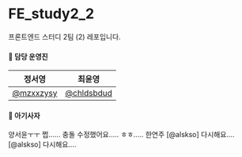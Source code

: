 # FE_study2_2

프론트엔드 스터디 2팀 (2) 레포입니다.

#### 🦁 담당 운영진

| 정서영                                   | 최윤영                                     |
| ---------------------------------------- | ------------------------------------------ |
| [@mzxxzysy](https://github.com/mzxxzysy) | [@chldsbdud](https://github.com/chldsbdud) |

#### 🦁 아기사자

양서윤ㅜㅜ 쩝...... 충돌 수정했어요.....
ㅎㅎ.....
한연주
[@alskso]  다시해요....[@alskso]  다시해요....
